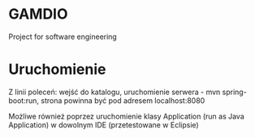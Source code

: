 # GAMDIO
Project for software engineering

# Uruchomienie
Z linii poleceń: wejść do katalogu, uruchomienie serwera - mvn spring-boot:run, strona powinna być pod adresem localhost:8080

Możliwe również poprzez uruchomienie klasy Application (run as Java Application) w dowolnym IDE (przetestowane w Eclipsie)
